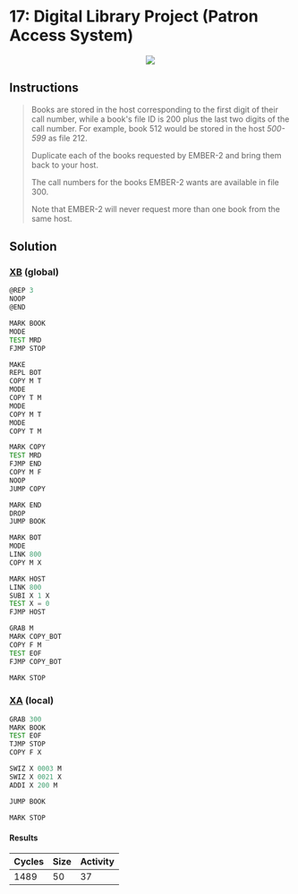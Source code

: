 # 17: Digital Library Project (Patron Access System)

<div align="center"><img src="EXAPUNKS - Digital Library Project (1489, 50, 37, 2022-12-05-19-31-17).gif" /></div>

## Instructions
> Books are stored in the host corresponding to the first digit of their call number, while a book's file ID is 200 plus the last two digits of the call number. For example, book 512 would be stored in the host *500-599* as file 212.
> 
> Duplicate each of the books requested by EMBER-2 and bring them back to your host.
> 
> The call numbers for the books EMBER-2 wants are available in file 300.
> 
> Note that EMBER-2 will never request more than one book from the same host.

## Solution

### [XB](XB.exa) (global)
```asm
@REP 3
NOOP
@END

MARK BOOK
MODE
TEST MRD
FJMP STOP

MAKE
REPL BOT
COPY M T
MODE
COPY T M
MODE
COPY M T
MODE
COPY T M

MARK COPY
TEST MRD
FJMP END
COPY M F
NOOP
JUMP COPY

MARK END
DROP
JUMP BOOK

MARK BOT
MODE
LINK 800
COPY M X

MARK HOST
LINK 800
SUBI X 1 X
TEST X = 0
FJMP HOST

GRAB M
MARK COPY_BOT
COPY F M
TEST EOF
FJMP COPY_BOT

MARK STOP
```

### [XA](XA.exa) (local)
```asm
GRAB 300
MARK BOOK
TEST EOF
TJMP STOP
COPY F X

SWIZ X 0003 M
SWIZ X 0021 X
ADDI X 200 M

JUMP BOOK

MARK STOP
```

#### Results
| Cycles | Size | Activity |
|--------|------|----------|
| 1489   | 50   | 37       |
